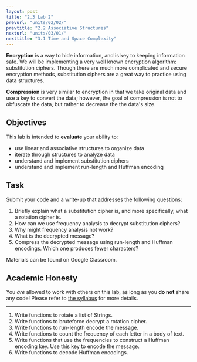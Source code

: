 ```yaml
---
layout: post
title: "2.3 Lab 2"
prevurl: "units/02/02/"
prevtitle: "2.2 Associative Structures"
nexturl: "units/03/01/"
nexttitle: "3.1 Time and Space Complexity"
---
```

**Encryption** is a way to hide information, and is key to keeping information safe. We will be implementing a very well known encryption algorithm: substitution ciphers. Though there are much more complicated and secure encryption methods, substitution ciphers are a great way to practice using data structures.

**Compression** is very similar to encryption in that we take original data and use a key to convert the data; however, the goal of compression is not to obfuscate the data, but rather to decrease the the data's size.

## Objectives
This lab is intended to **evaluate** your ability to:
  - use linear and associative structures to organize data
  - iterate through structures to analyze data
  - understand and implement substitution ciphers
  - understand and implement run-length and Huffman encoding

## Task
Submit your code and a write-up that addresses the following questions:

  1. Briefly explain what a substitution cipher is, and more specifically, what a rotation cipher is.
  1. How can we use frequency analysis to decrypt substitution ciphers?
  1. Why might frequency analysis not work?
  1. What is the decrypted message?
  1. Compress the decrypted message using run-length and Huffman encodings. Which one produces fewer characters?

Materials can be found on Google Classroom.

## Academic Honesty
You *are* allowed to work with others on this lab, as long as you **do not** share any code! Please refer to [the syllabus]({{site.baseurl}}/syllabus/) for more details.


---

  1. Write functions to rotate a list of Strings.
  1. Write functions to bruteforce decrypt a rotation cipher.
  1. Write functions to run-length encode the message.
  1. Write functions to count the frequency of each letter in a body of text.
  1. Write functions that use the frequencies to construct a Huffman encoding key. Use this key to encode the message.
  1. Write functions to decode Huffman encodings.
